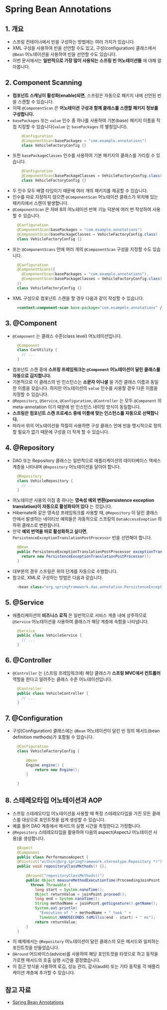 # Spring Bean Annotations

## 1. 개요
* 스프링 컨테이너에서 빈을 구성하는 방법에는 여러 가지가 있습니다. 
* XML 구성을 사용하여 빈을 선언할 수도 있고, 구성(configuration) 클래스에서 `@Bean` 어노테이션을 사용하여 빈을 선언할 수도 있습니다.
* 이번 문서에서는 **일반적으로 가장 많이 사용되는 스프링 빈 어노테이션들** 에 대해 알아봅니다.


## 2. Component Scanning
* **컴포넌트 스캐닝이 활성화(enable)되면**, 스프링은 자동으로 패키지 내에 선언된 빈을 스캔할 수 있습니다.
* 이때 `@ComponentScan` 은 **어노테이션 구성과 함께 클래스를 스캔할 패키지 정보를 구성합니다.** 
* `basePackages` 또는 `value` 인수 중 하나를 사용하여 기본(base) 패키지 이름을 직접 지정할 수 있습니다(`value` 는 `basePackages` 의 별칭입니다).
    ```java
        @Configuration
        @ComponentScan(basePackages = "com.example.annotations")
        class VehicleFactoryConfig {}
    ```
* 또한 `basePackageClasses` 인수를 사용하여 기본 패키지의 클래스를 가리킬 수 있습니다.
    ```java
        @Configuration
        @ComponentScan(basePackageClasses = VehicleFactoryConfig.class)
        class VehicleFactoryConfig {}
    ```
* 두 인수 모두 배열 타입이기 때문에 여러 개의 패키지를 제공할 수 있습니다.
* 인수를 따로 지정하지 않으면 `@ComponentScan` 어노테이션 클래스가 위치해 있는 패키지에서 스캔이 발생합니다.
* `@ComponentScan` 은 자바 8의 어노테이션 반복 기능 덕분에 여러 번 작성하여 사용할 수 있습니다.
  ```java
    @Configuration
    @ComponentScan(basePackages = "com.example.annotations")
    @ComponentScan(basePackageClasses = VehicleFactoryConfig.class)
    class VehicleFactoryConfig {}
  ```
* 또는 `@ComponentScans` 안에 여러 개의 `@ComponentScan` 구성을 지정할 수도 있습니다.
  ```java
    @Configuration
    @ComponentScans({
      @ComponentScan(basePackages = "com.example.annotations"),
      @ComponentScan(basePackageClasses = VehicleFactoryConfig.class)
    })
    class VehicleFactoryConfig {}
  ```
* XML 구성으로 컴포넌트 스캔을 할 경우 다음과 같이 작성할 수 있습니다.
  ```xml
    <context:component-scan base-package="com.exampmle.annotations" />
  ```


## 3. @Component
* `@Component` 는 클래스 수준(class level) 어노테이션입니다. 
  ```java
    @Component
    class CarUtility {
      // ...
    }
  ```
* 컴포넌트 스캔 중에 **스프링 프레임워크는 `@Component` 어노테이션이 달린 클래스를 자동으로 감지합니다.**
* 기본적으로 이 클래스의 빈 인스턴스는 **소문자 이니셜** 을 가진 클래스 이름과 동일한 이름을 갖습니다. 하지만 어노테이션의 `value` 인수를 사용할 경우 다른 이름을 지정할 수 있습니다.
* `@Repository`, `@Service`, `@Configuration`, `@Controller` 는 모두 `@Component` 의 meta-annotation 이기 때문에 빈 인스턴스 네이밍 방식이 동일합니다. 
* **스프링은 컴포넌트 스캔 프로세스 중에 이름에 맞는 인스턴스를 자동으로 선택합니다.** 
* 따라서 위의 어노테이션을 적절히 사용하면 구성 클래스 안에 빈을 명시적으로 정의할 필요가 없기 때문에 구성을 더 작게 할 수 있습니다.


## 4. @Repository
* DAO 또는 Repository 클래스는 일반적으로 애플리케이션의 데이터베이스 액세스 계층을 나타내며 `@Repository` 어노테이션을 달아야 합니다.
  ```java
    @Repository
    class VehicleRepository {
      // ...
    }
  ```
* 어노테이션 사용의 이점 중 하나는 **영속성 예외 변환(persistence exception translation)이 자동으로 활성화되어 있다** 는 것입니다. 
* Hibernate와 같은 영속성 프레임워크를 사용할 때, `@Repository` 이 달린 클래스 안에서 발생하는 네이티브 예외들은 자동적으로 스프링의 `DataAccessExeption` 의 하위 클래스로 변환됩니다.
* 만약 **예외 번역을 따로 활성화하고 싶다면**, `PersistenceExceptionTranslationPostProcessor` 빈을 선언해야 합니다.
  ```java
    @Bean
    public PersistenceExceptionTranslationPostProcessor exceptionTranslation() {
      return new PersistenceExceptionTranslationPostProcessor();
    }
  ```
* 대부분의 경우 스프링은 위의 단계를 자동으로 수행합니다.
* 참고로, XML로 구성하는 방법은 다음과 같습니다.
  ```java
    <bean class="org.springframework.dao.annotation.PersistenceExceptionTranslationPostProcessor"/>
  ```
  

## 5. @Service
* 애플리케이션의 **비즈니스 로직** 은 일반적으로 서비스 계층 내에 상주하므로 `@Service` 어노테이션을 사용하여 클래스가 해당 계층에 속함을 나타냅니다.
  ```java
    @Service
    public class VehicleService {
      // ...    
    }
  ```

## 6. @Controller
* `@Controller` 는 (스프링 프레임워크에) 해당 클래스가 **스프링 MVC에서 컨트롤러** 역할을 한다고 알려주는 클래스 수준 어노테이션입니다.
  ```java
    @Controller
    public class VehicleController {
      // ...
    }
  ```
  
## 7. @Configuration
* 구성(Configuration) 클래스에는 `@Bean` 어노테이션이 달린 빈 정의 메서드(bean definition methods)가 포함될 수 있습니다.
  ```java
    @Configuration
    class VehicleFactoryConfig {
    
        @Bean
        Engine engine() {
            return new Engine();
        }
    
    }
  ```


## 8. 스테레오타입 어노테이션과 AOP
* 스프링 스테레오타입 어노테이션을 사용할 때 특정 스테레오타입을 가진 모든 클래스를 대상으로 포인트컷을 쉽게 생성할 수 있습니다.
* 예를 들어 DAO 계층에서 메서드의 실행 시간을 측정한다고 가정합니다. 
* `@Repository` 스테레오타입을 활용하여 다음의 aspect(AspectJ 어노테이션 사용)을 생성합니다.
  ```java
    @Aspect
    @Component
    public class PerformanceAspect {
    @Pointcut("within(@org.springframework.stereotype.Repository *)")
    public void repositoryClassMethods() {};
    
        @Around("repositoryClassMethods()")
        public Object measureMethodExecutionTime(ProceedingJoinPoint joinPoint) 
          throws Throwable {
            long start = System.nanoTime();
            Object returnValue = joinPoint.proceed();
            long end = System.nanoTime();
            String methodName = joinPoint.getSignature().getName();
            System.out.println(
              "Execution of " + methodName + " took " + 
              TimeUnit.NANOSECONDS.toMillis(end - start) + " ms");
            return returnValue;
        }
    }
  ```
* 이 예제에서는 `@Repository` 어노테이션이 달린 클래스의 모든 메서드와 일치하는 포인트컷을 만들었습니다. 
* `@Around` 어드바이스(advice)를 사용하여 해당 포인트컷을 타겟으로 하고 동작을 가로챈 메서드의 호출 실행 시간을 결정했습니다.
* 이 접근 방식을 사용하여 로깅, 성능 관리, 감사(audit) 또는 기타 동작을 각 애플리케이션 계층에 추가할 수 있습니다.


## 참고 자료
* [Spring Bean Annotations](https://www.baeldung.com/spring-bean-annotations)
